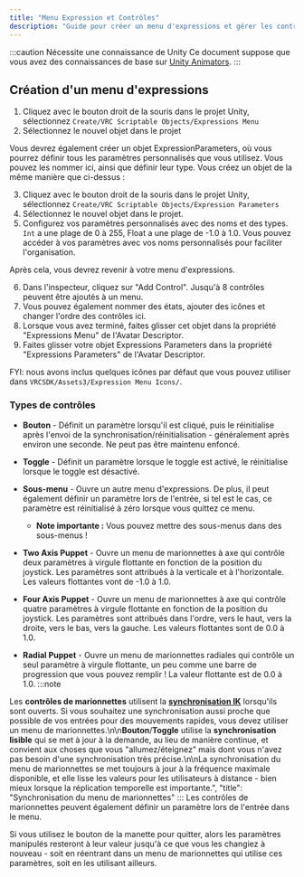 ```yaml
---
title: "Menu Expression et Contrôles"
description: "Guide pour créer un menu d'expressions et gérer les contrôles dans Unity"
---
```


:::caution Nécessite une connaissance de Unity
Ce document suppose que vous avez des connaissances de base sur [Unity Animators](https://docs.unity3d.com/2019.4/Documentation/Manual/class-AnimatorController.html).
:::

## Création d'un menu d'expressions

1. Cliquez avec le bouton droit de la souris dans le projet Unity, sélectionnez `Create/VRC Scriptable Objects/Expressions Menu`
2. Sélectionnez le nouvel objet dans le projet

Vous devrez également créer un objet ExpressionParameters, où vous pourrez définir tous les paramètres personnalisés que vous utilisez. Vous pouvez les nommer ici, ainsi que définir leur type. Vous créez un objet de la même manière que ci-dessus :

3. Cliquez avec le bouton droit de la souris dans le projet Unity, sélectionnez `Create/VRC Scriptable Objects/Expression Parameters`
4. Sélectionnez le nouvel objet dans le projet.
5. Configurez vos paramètres personnalisés avec des noms et des types. `Int` a une plage de 0 à 255, Float a une plage de -1.0 à 1.0. Vous pouvez accéder à vos paramètres avec vos noms personnalisés pour faciliter l'organisation.

Après cela, vous devrez revenir à votre menu d'expressions.

6. Dans l'inspecteur, cliquez sur "Add Control". Jusqu'à 8 contrôles peuvent être ajoutés à un menu.
7. Vous pouvez également nommer des états, ajouter des icônes et changer l'ordre des contrôles ici.
8. Lorsque vous avez terminé, faites glisser cet objet dans la propriété "Expressions Menu" de l'Avatar Descriptor.
9. Faites glisser votre objet Expressions Parameters dans la propriété "Expressions Parameters" de l'Avatar Descriptor.

FYI: nous avons inclus quelques icônes par défaut que vous pouvez utiliser dans `VRCSDK/Assets3/Expression Menu Icons/`.

### Types de contrôles

* **Bouton** - Définit un paramètre lorsqu'il est cliqué, puis le réinitialise après l'envoi de la synchronisation/réinitialisation - généralement après environ une seconde. Ne peut pas être maintenu enfoncé.
* **Toggle** - Définit un paramètre lorsque le toggle est activé, le réinitialise lorsque le toggle est désactivé.
* **Sous-menu** - Ouvre un autre menu d'expressions. De plus, il peut également définir un paramètre lors de l'entrée, si tel est le cas, ce paramètre est réinitialisé à zéro lorsque vous quittez ce menu.
  * **Note importante :** Vous pouvez mettre des sous-menus dans des sous-menus !

* **Two Axis Puppet** - Ouvre un menu de marionnettes à axe qui contrôle deux paramètres à virgule flottante en fonction de la position du joystick. Les paramètres sont attribués à la verticale et à l'horizontale. Les valeurs flottantes vont de -1.0 à 1.0.
* **Four Axis Puppet** - Ouvre un menu de marionnettes à axe qui contrôle quatre paramètres à virgule flottante en fonction de la position du joystick. Les paramètres sont attribués dans l'ordre, vers le haut, vers la droite, vers le bas, vers la gauche. Les valeurs flottantes sont de 0.0 à 1.0.
* **Radial Puppet** - Ouvre un menu de marionnettes radiales qui contrôle un seul paramètre à virgule flottante, un peu comme une barre de progression que vous pouvez remplir ! La valeur flottante est de 0.0 à 1.0.
:::note

Les **contrôles de marionnettes** utilisent la [**synchronisation IK**](/avatars/animator-parameters#sync-types) lorsqu'ils sont ouverts. Si vous souhaitez une synchronisation aussi proche que possible de vos entrées pour des mouvements rapides, vous devez utiliser un menu de marionnettes.\n\n**Bouton**/**Toggle** utilise la **synchronisation lisible** qui se met à jour à la demande, au lieu de manière continue, et convient aux choses que vous "allumez/éteignez" mais dont vous n'avez pas besoin d'une synchronisation très précise.\n\nLa synchronisation du menu de marionnettes se met toujours à jour à la fréquence maximale disponible, et elle lisse les valeurs pour les utilisateurs à distance - bien mieux lorsque la réplication temporelle est importante.",
  "title": "Synchronisation du menu de marionnettes"
:::
Les contrôles de marionnettes peuvent également définir un paramètre lors de l'entrée dans le menu.

Si vous utilisez le bouton de la manette pour quitter, alors les paramètres manipulés resteront à leur valeur jusqu'à ce que vous les changiez à nouveau - soit en réentrant dans un menu de marionnettes qui utilise ces paramètres, soit en les utilisant ailleurs.